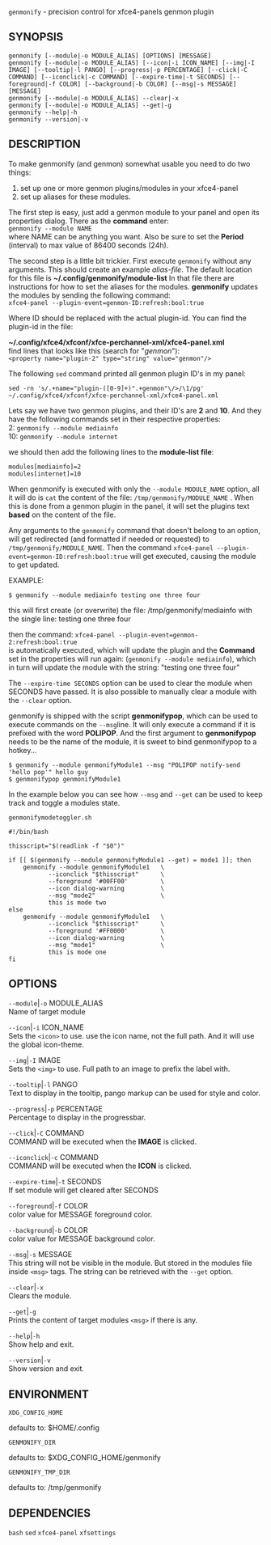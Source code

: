 `genmonify` - precision control for xfce4-panels genmon plugin

SYNOPSIS
--------
```text
genmonify [--module|-o MODULE_ALIAS] [OPTIONS] [MESSAGE]
genmonify [--module|-o MODULE_ALIAS] [--icon|-i ICON_NAME] [--img|-I IMAGE] [--tooltip|-l PANGO] [--progress|-p PERCENTAGE] [--click|-C COMMAND] [--iconclick|-c COMMAND] [--expire-time|-t SECONDS] [--foreground|-f COLOR] [--background|-b COLOR] [--msg|-s MESSAGE] [MESSAGE]
genmonify [--module|-o MODULE_ALIAS] --clear|-x
genmonify [--module|-o MODULE_ALIAS] --get|-g
genmonify --help|-h
genmonify --version|-v
```

DESCRIPTION
-----------
To make genmonify (and genmon) somewhat usable
you need to do two things:  
1. set up one or more genmon plugins/modules in
your xfce4-panel  
2. set up aliases for these modules.  

The first step is easy, just add a genmon module
to your panel and open its properties dialog.
There as the **command** enter:  
`genmonify --module NAME`  
where NAME can be anything you want. Also be sure
to set the **Period** (interval) to max value of
86400 seconds (24h).

The second step is a little bit trickier. First
execute `genmonify` without any arguments. This
should create an example *alias-file*. The default
location for this file is
**~/.config/genmonify/module-list** In that file
there are instructions for how to set the aliases
for the modules. **genmonify** updates the modules
by sending the following command:  
`xfce4-panel
--plugin-event=genmon-ID:refresh:bool:true`  

Where ID should be replaced with the actual
plugin-id. You can find the plugin-id in the file:  


**~/.config/xfce4/xfconf/xfce-perchannel-xml/xfce4-panel.xml**  
find lines that looks like this (search for
"*genmon*"):  
`<property name="plugin-2" type="string"
value="genmon"/>`

The following `sed` command printed all genmon
plugin ID's in my panel:  

```
sed -rn 's/.+name="plugin-([0-9]+)".+genmon"\/>/\1/pg' ~/.config/xfce4/xfconf/xfce-perchannel-xml/xfce4-panel.xml
```  


Lets say we have two genmon plugins, and their
ID's are **2** and **10**. And they have the
following commands set in their respective
properties:  
2: `genmonify --module mediainfo`  
10: `genmonify --module internet`  

we should then add the following lines to the
**module-list file**:  
```
modules[mediainfo]=2
modules[internet]=10
```



When genmonify is executed with only the
`--module MODULE_NAME` option, all it will do is
`cat` the content of the file:
`/tmp/genmonify/MODULE_NAME` . When this is done
from a genmon plugin in the panel, it will set the
plugins text **based** on the content of the file.  

Any arguments to the `genmonify` command that
doesn't belong to an option, will get redirected
(and formatted if needed or requested) to
`/tmp/genmonify/MODULE_NAME`. Then the command
`xfce4-panel
--plugin-event=genmon-ID:refresh:bool:true`  will
get executed, causing the module to get updated.

EXAMPLE:  

```
$ genmonify --module mediainfo testing one three four
```


this will first create (or overwrite) the file:
/tmp/genmonify/mediainfo with the single line:
testing one three four

then the command:  `xfce4-panel
--plugin-event=genmon-2:refresh:bool:true`  
is automatically executed, which will update the 
plugin and the **Command** set in the properties 
will run again: (`genmonify --module mediainfo`),
which in turn will update the module with the
string: "testing one three four"


The `--expire-time SECONDS` option can be used to
clear the module when SECONDS have passed. It is
also possible to manually clear a module with the
`--clear` option.  

genmonify is shipped with the script
**genmonifypop**, which can be used to execute
commands on the `--msg`line. It will only execute
a command if it is prefixed with the word
**POLIPOP**. And the first argument to
**genmonifypop** needs to be the name of the
module, it is sweet to bind genmonifypop to a
hotkey...


```
$ genmonify --module genmonifyModule1 --msg "POLIPOP notify-send 'hello pop'" hello guy
$ genmonifypop genmonifyModule1
```


In the example below you can see how `--msg` and
`--get` can be used to keep track and toggle a
modules state.  

`genmonifymodetoggler.sh`  

``` shell
#!/bin/bash

thisscript="$(readlink -f "$0")"

if [[ $(genmonify --module genmonifyModule1 --get) = mode1 ]]; then
    genmonify --module genmonifyModule1   \
           --iconclick "$thisscript"      \
           --foreground '#00FF00'         \
           --icon dialog-warning          \
           --msg "mode2"                  \
           this is mode two
else 
    genmonify --module genmonifyModule1   \
           --iconclick "$thisscript"      \
           --foreground '#FF0000'         \
           --icon dialog-warning          \
           --msg "mode1"                  \
           this is mode one
fi
```


OPTIONS
-------

`--module`|`-o` MODULE_ALIAS  
Name of target module

`--icon`|`-i` ICON_NAME  
Sets the `<icon>` to use. use the icon name, not
the full path. And it will use the global
icon-theme.

`--img`|`-I` IMAGE  
Sets the `<img>` to use. Full path to an image to
prefix the label with.

`--tooltip`|`-l` PANGO  
Text to display in the tooltip, pango markup can
be used for style and color.

`--progress`|`-p` PERCENTAGE  
Percentage to display in the progressbar.

`--click`|`-C` COMMAND  
COMMAND will be executed when the **IMAGE** is
clicked.

`--iconclick`|`-c` COMMAND  
COMMAND will be executed when the **ICON** is
clicked.

`--expire-time`|`-t` SECONDS  
If set module will get cleared after SECONDS

`--foreground`|`-f` COLOR  
color value for MESSAGE foreground color.

`--background`|`-b` COLOR  
color value for MESSAGE background color.

`--msg`|`-s` MESSAGE  
This string will not be visible in the module.
But stored in the modules file inside `<msg>`
tags. The string can be retrieved with the `--get`
option.

`--clear`|`-x`  
Clears the module.

`--get`|`-g`  
Prints the content of target modules `<msg>` if
there is any.

`--help`|`-h`  
Show help and exit.

`--version`|`-v`  
Show version and exit.


ENVIRONMENT
-----------

`XDG_CONFIG_HOME`  

defaults to: $HOME/.config

`GENMONIFY_DIR`  

defaults to: $XDG_CONFIG_HOME/genmonify

`GENMONIFY_TMP_DIR`  

defaults to: /tmp/genmonify

DEPENDENCIES
------------
`bash`
`sed`
`xfce4-panel`
`xfsettings`



